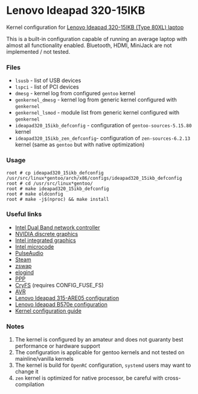# Lenovo Ideapad 320-15IKB

Kernel configuration for [Lenovo Ideapad 320-15IKB \(Type 80XL\) laptop](pcsupport.lenovo.com/us/en/products/laptops-and-netbooks/300-series/320-15ikb/)

This is a built-in configuration capable of running an average laptop with almost all functionality enabled. Bluetooth, HDMI, MiniJack are not implemented / not tested.

### Files
 - `lsusb`                         - list of USB devices
 - `lspci`                         - list of PCI devices
 - `dmesg`                         - kernel log from configured `gentoo` kernel
 - `genkernel_dmesg`               - kernel log from generic kernel configured with `genkernel`
 - `genkernel_lsmod`               - module list from generic kernel configured with `genkernel`
 - `ideapad320_15ikb_defconfig`    - configuration of `gentoo-sources-5.15.80` kernel
 - `ideapad320_15ikb_zen_defconfig`- configuration of `zen-sources-6.2.13` kernel (same as `gentoo` but with native optimization)

### Usage
```
root # cp ideapad320_15ikb_defconfig /usr/src/linux*gentoo/arch/x86/configs/ideapad320_15ikb_defconfig
root # cd /usr/src/linux*gentoo/
root # make ideapad320_15ikb_defconfig
root # make oldconfig
root # make -j$(nproc) && make install
```

### Useful links
 - [Intel Dual Band network controller](https://wiki.gentoo.org/wiki/Iwlwifi)
 - [NVIDIA discrete graphics](https://wiki.gentoo.org/wiki/NVIDIA/nvidia-drivers)
 - [Intel integrated graphics](https://wiki.gentoo.org/wiki/Intel)
 - [Intel microcode](https://wiki.gentoo.org/wiki/Intel_microcode)
 - [PulseAudio](https://wiki.gentoo.org/wiki/PulseAudio)
 - [Steam](https://wiki.gentoo.org/wiki/Steam)
 - [zswap](https://wiki.gentoo.org/wiki/Zswap)
 - [elogind](https://wiki.gentoo.org/wiki/Elogind)
 - [PPP](https://wiki.gentoo.org/wiki/PPP)
 - [CryFS](https://packages.gentoo.org/packages/sys-fs/cryfs) (requires CONFIG_FUSE_FS)
 - [AVR](https://wiki.gentoo.org/wiki/Arduino)
 - [Lenovo Ideapad 315-ARE05 configuration](https://wiki.gentoo.org/wiki/Lenovo_Ideapad_3_15ARE05_(Ryzen))
 - [Lenovo Ideapad B570e configuration](https://wiki.gentoo.org/wiki/Lenovo_IdeaPad_B570e)
 - [Kernel configuration guide](https://wiki.gentoo.org/wiki/Kernel/Gentoo_Kernel_Configuration_Guide)

### Notes
 1. The kernel is configured by an amateur and does not guaranty best performance or hardware support
 2. The configuration is applicable for gentoo kernels and not tested on mainline/vanilla kernels
 3. The kernel is build for `OpenRC` configuration, `systemd` users may want to change it
 4. `zen` kernel is optimized for native processor, be careful with cross-compilation
